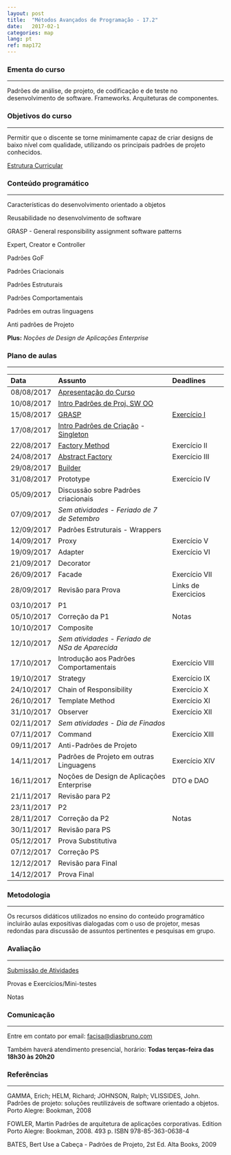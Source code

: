 ```yaml
---
layout: post
title:  "Métodos Avançados de Programação - 17.2"
date:   2017-02-1
categories: map
lang: pt
ref: map172
---
```


### Ementa do curso
___

Padrões de análise, de projeto, de codificação e de teste no desenvolvimento de software. Frameworks. Arquiteturas de componentes.

### Objetivos do curso
___

Permitir que o discente se torne minimamente capaz de criar designs de baixo nível com qualidade, utilizando os principais padrões de projeto conhecidos.

[Estrutura Curricular](https://drive.google.com/file/d/0B9oADRpZVGECMmQ4WV83YVlRRGs/view?usp=sharing)

### Conteúdo programático
___

Características do desenvolvimento orientado a objetos

Reusabilidade no desenvolvimento de software

GRASP - General responsibility assignment software patterns

Expert, Creator e Controller

Padrões GoF

Padrões Criacionais 

Padrões Estruturais

Padrões Comportamentais

Padrões em outras linguagens

Anti padrões de Projeto

**Plus:** _Noções de Design de Aplicações Enterprise_


### Plano de aulas
___

| Data	| Assunto | Deadlines
| :------- | :------ | :------ |
| 08/08/2017 | [Apresentação do Curso](https://docs.google.com/presentation/d/1mOPHxgTf-A9LoSyBTqXDawuYjvLN6OLG_ytMcxBym_w/edit#slide=id.g1cd879af31_0_542)
| 10/08/2017 | [Intro Padrões de Proj. SW OO](https://docs.google.com/presentation/d/13WPIixGznyko2lYZDl54ltgzTWyRVW7U-LRAZEEmX74/preview?slide=id.p)
| 15/08/2017 | [GRASP](https://docs.google.com/presentation/d/1E0U-IXt7-KPCndPUqKGZ44LF1B3SJlKOCCjmnYLHH6s/preview) | [Exercício I](http://www.dsc.ufcg.edu.br/~jacques/cursos/map/html/auto.htm)
| 17/08/2017 | [Intro Padrões de Criação](https://docs.google.com/presentation/d/1puvG2ExPgBdSdiQ8nNP7L5058Wm8cYV-JUQkP05nCHg/preview?slide=id.p) - [Singleton](https://docs.google.com/presentation/d/1aBYsCEikyoo6cHU040ZAmHhUt21YL0qpuXFXS0xJGeo/preview)
| 22/08/2017 | [Factory Method](https://docs.google.com/presentation/d/1LP7U-3RkJzVV377RtkEFnvNHQKBsT2bECqPYAmcc4fA/preview) | Exercício II
| 24/08/2017 | [Abstract Factory](https://docs.google.com/presentation/d/124y2J-xrB_par7WPBgvnGeV7_zWLN9kGfYWI9bnlqS4/preview) | Exercício III
| 29/08/2017 | [Builder](https://docs.google.com/presentation/d/1544QiRITl1-O3GGR_sx-7ZmPHxlba8qcfnGA1Oyt_50/preview?slide=id.p) 
| 31/08/2017 | Prototype | Exercício IV
| 05/09/2017 | Discussão sobre Padrões criacionais 
| 07/09/2017 | *Sem atividades - Feriado de 7 de Setembro*
| 12/09/2017 | Padrões Estruturais - Wrappers
| 14/09/2017 | Proxy | Exercício V
| 19/09/2017 | Adapter | Exercício VI
| 21/09/2017 | Decorator
| 26/09/2017 | Facade | Exercício VII
| 28/09/2017 | Revisão para Prova | Links de Exercicios
| 03/10/2017 | P1
| 05/10/2017 | Correção da P1 | Notas
| 10/10/2017 | Composite
| 12/10/2017 | *Sem atividades - Feriado de NSa de Aparecida*
| 17/10/2017 | Introdução aos Padrões Comportamentais | Exercício VIII
| 19/10/2017 | Strategy | Exercício IX
| 24/10/2017 | Chain of Responsibility | Exercício X
| 26/10/2017 | Template Method | Exercício XI
| 31/10/2017 | Observer | Exercício XII
| 02/11/2017 | *Sem atividades - Dia de Finados*
| 07/11/2017 | Command | Exercício XIII
| 09/11/2017 | Anti-Padrões de Projeto
| 14/11/2017 | Padrões de Projeto em outras Linguagens | Exercício XIV
| 16/11/2017 | Noções de Design de Aplicações Enterprise | DTO e DAO
| 21/11/2017 | Revisão para P2
| 23/11/2017 | P2
| 28/11/2017 | Correção da P2 | Notas
| 30/11/2017 | Revisão para PS
| 05/12/2017 | Prova Substitutiva
| 07/12/2017 | Correção PS
| 12/12/2017 | Revisão para Final
| 14/12/2017 | Prova Final

### Metodologia
___
Os recursos didáticos utilizados no ensino do conteúdo programático incluirão aulas expositivas dialogadas com o uso de projetor, mesas redondas para discussão de assuntos pertinentes e pesquisas em grupo.

### Avaliação
___

[Submissão de Atividades](https://goo.gl/forms/5IzWSo0h1HfzFE3c2)

Provas e Exercícios/Mini-testes

Notas

### Comunicação
___
Entre em contato por email: facisa@diasbruno.com

Também haverá atendimento presencial, horário: **Todas terças-feira das 18h30 às 20h20**

### Referências
___

GAMMA, Erich; HELM, Richard; JOHNSON, Ralph; VLISSIDES, John. Padrões de projeto: soluções reutilizáveis de software orientado a objetos. Porto Alegre: Bookman, 2008

FOWLER, Martin Padrões de arquitetura de aplicações corporativas. Edition Porto Alegre: Bookman, 2008. 493 p. ISBN 978-85-363-0638-4

BATES, Bert Use a Cabeça - Padrões de Projeto, 2st Ed. Alta Books, 2009
